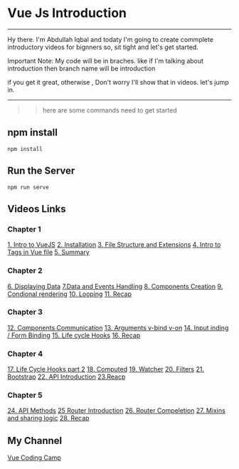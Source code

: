 # Vue Js Introduction

---

Hy there. I'm Abdullah Iqbal and todaty I'm going to create commplete introductory videos for bignners
so, sit tight and let's get started.

Important Note: My code will be in braches. like if I'm talking about introduction then branch name will be introduction

if you get it great, otherwise , Don't worry I'll show that in videos. let's jump in.

---

> > here are some commands need to get started

## npm install

```
npm install
```

## Run the Server

```
npm run serve

```

## Videos Links

### Chapter 1
[1. Intro to VueJS](https://youtu.be/C1zCaXLoUvU)
[2. Installation](https://youtu.be/_TMdSWoai4E)
[3. File Structure and Extensions](https://www.youtube.com/watch?v=Dsx3uyHol9U&list=PLJSdwH9bZnjOzT95dfYTFWrNmM_MAp8IB&index=3)
[4. Intro to Tags in Vue file](https://www.youtube.com/watch?v=Fix4jB9raAA&list=PLJSdwH9bZnjOzT95dfYTFWrNmM_MAp8IB&index=4)
[5. Summary](https://www.youtube.com/watch?v=8phU_L8Vjps&list=PLJSdwH9bZnjOzT95dfYTFWrNmM_MAp8IB&index=5)

### Chapter 2
[6. Displaying Data](https://www.youtube.com/watch?v=5mr07F6aC4g&list=PLJSdwH9bZnjOzT95dfYTFWrNmM_MAp8IB&index=6)
[7.Data and Events Handling](https://www.youtube.com/watch?v=JPMZQKO7F0k&list=PLJSdwH9bZnjOzT95dfYTFWrNmM_MAp8IB&index=7)
[8. Components Creation](https://www.youtube.com/watch?v=XDekayDk1h4&list=PLJSdwH9bZnjOzT95dfYTFWrNmM_MAp8IB&index=8)
[9. Condional rendering](https://www.youtube.com/watch?v=v7ejE9hVdxI&list=PLJSdwH9bZnjOzT95dfYTFWrNmM_MAp8IB&index=9)
[10. Looping](https://www.youtube.com/watch?v=1Hiq0DiYFjQ&list=PLJSdwH9bZnjOzT95dfYTFWrNmM_MAp8IB&index=10)
[11. Recap](https://www.youtube.com/watch?v=MP1yoJ0Mu70&list=PLJSdwH9bZnjOzT95dfYTFWrNmM_MAp8IB&index=11)

### Chapter 3
[12. Components Communication](https://www.youtube.com/watch?v=DTs1VxLzdH0)
[13. Arguments v-bind v-on](https://www.youtube.com/watch?v=hTrsuDgBz38)
[14. Input inding / Form Binding](https://youtu.be/Dm9moulqz48)
[15. Life cycle Hooks](https://youtu.be/UN15kjEw0oU)
[16. Recap](https://youtu.be/bXi_cNVP1lQ)

### Chapter 4
[17. Life Cycle Hooks part 2](https://youtu.be/zHopDWO_c7Q)
[18. Computed](https://youtu.be/CQGn2IWQ9iI)
[19. Watcher](https://youtu.be/PN8LlDKeQTQ)
[20. Filters](https://youtu.be/Zf5U7-E5gTA)
[21. Bootstrap](https://youtu.be/eDTSKILe0ew)
[22. API Introduction](https://youtu.be/UX75Z61Iks0)
[23.Reacp](https://youtu.be/z5y4WopyoiA)

### Chapter 5
[24. API Methods](https://youtu.be/33BrzBy9SGw)
[25 Router Introduction](https://youtu.be/MOE6Dhard60)
[26. Router Compeletion](https://youtu.be/P2m3lHcL7J4)
[27. Mixins and sharing logic](https://youtu.be/cIZXloqmfgE)
[28. Recap](https://youtu.be/31wRblwPlbA)


## My Channel

[Vue Coding Camp](https://www.youtube.com/channel/UCXGLOxAPJMDQXFgLFUVUUtw/)
